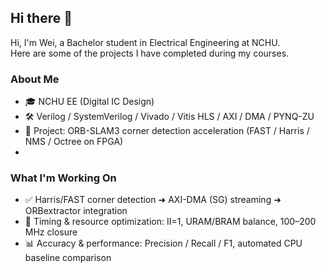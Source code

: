 ## Hi there 👋
Hi, I'm Wei, a Bachelor student in Electrical Engineering at NCHU.   
Here are some of the projects I have completed during my courses.


### About Me
- 🎓 NCHU EE (Digital IC Design)
- 🛠️ Verilog / SystemVerilog / Vivado / Vitis HLS / AXI / DMA / PYNQ-ZU
- 🔭 Project: ORB-SLAM3 corner detection acceleration (FAST / Harris / NMS / Octree on FPGA)
- 
### What I'm Working On
- ✅ Harris/FAST corner detection ➜ AXI-DMA (SG) streaming ➜ ORBextractor integration  
- 🚀 Timing & resource optimization: II=1, URAM/BRAM balance, 100–200 MHz closure  
- 📊 Accuracy & performance: Precision / Recall / F1, automated CPU baseline comparison
